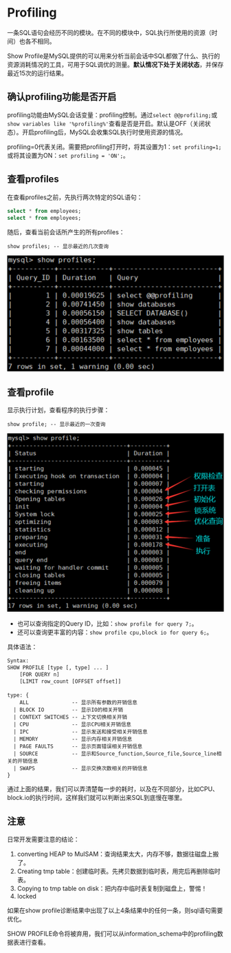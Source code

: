 # Profiling
一条SQL语句会经历不同的模块。在不同的模块中，SQL执行所使用的资源（时间）也各不相同。

Show Profile是MySQL提供的可以用来分析当前会话中SQL都做了什么、执行的资源消耗情况的工具，可用于SQL调优的测量。**默认情况下处于关闭状态**，并保存最近15次的运行结果。

## 确认profiling功能是否开启
profiling功能由MySQL会话变量：profiling控制。通过`select @@profiling;`或`show variables like '%profiling%'`查看是否是开启。默认是OFF（关闭状态）。开启profiling后，MySQL会收集SQL执行时使用资源的情况。

profiling=0代表关闭。需要把profiling打开时，将其设置为1：`set profiling=1;`或将其设置为ON：`set profiling = 'ON';`。

## 查看profiles
在查看profiles之前，先执行两次特定的SQL语句：
```SQL
select * from employees;
select * from employees;
```

随后，查看当前会话所产生的所有profiles：
```MySQL
show profiles; -- 显示最近的几次查询
```

![profiling+20240228134237](https://raw.githubusercontent.com/loli0con/picgo/master/images/profiling+20240228134237.png+2024-02-28-13-42-38)

## 查看profile
显示执行计划，查看程序的执行步骤：
```MySQL
show profile; -- 显示最近的一次查询
```
![profiling+20240228134358](https://raw.githubusercontent.com/loli0con/picgo/master/images/profiling+20240228134358.png+2024-02-28-13-44-00)

* 也可以查询指定的Query ID，比如：`show profile for query 7;`。
* 还可以查询更丰富的内容：`show profile cpu,block io for query 6;`。

具体语法：
```
Syntax:
SHOW PROFILE [type [, type] ... ]
    [FOR QUERY n]
    [LIMIT row_count [OFFSET offset]]

type: {
    ALL              -- 显示所有参数的开销信息 
  | BLOCK IO         -- 显示IO的相关开销
  | CONTEXT SWITCHES -- 上下文切换相关开销
  | CPU              -- 显示CPU相关开销信息
  | IPC              -- 显示发送和接受相关开销信息
  | MEMORY           -- 显示内存相关开销信息
  | PAGE FAULTS      -- 显示页面错误相关开销信息
  | SOURCE           -- 显示和Source_function,Source_file,Source_line相关的开销信息
  | SWAPS            -- 显示交换次数相关的开销信息
}
```

通过上面的结果，我们可以弄清楚每一步的耗时，以及在不同部分，比如CPU、block.io的执行时间，这样我们就可以判断出来SQL到底慢在哪里。

## 注意
日常开发需要注意的结论：
1. converting HEAP to MuISAM：查询结果太大，内存不够，数据往磁盘上搬了。
2. Creating tmp table：创建临时表。先拷贝数据到临时表，用完后再删除临时表。
3. Copying to tmp table on disk：把内存中临时表复制到磁盘上，警惕！
4. locked

如果在show profile诊断结果中出现了以上4条结果中的任何一条，则sql语句需要优化。

SHOW PROFILE命令将被弃用，我们可以从information_schema中的profiling数据表进行查看。